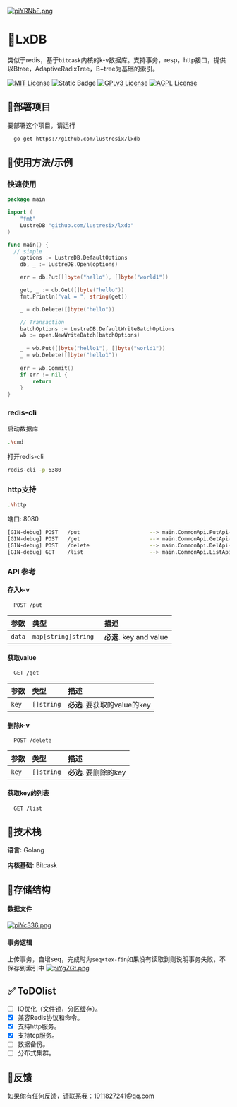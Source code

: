 
[![piYRNbF.png](https://z1.ax1x.com/2023/11/15/piYRNbF.png)](https://imgse.com/i/piYRNbF)
# 👋LxDB

类似于redis，基于`bitcask`内核的k-v数据库。支持事务，resp，http接口，提供以Btree，AdaptiveRadixTree，B+tree为基础的索引。

[![MIT License](https://img.shields.io/badge/License-MIT-green.svg)](https://choosealicense.com/licenses/mit/)                      ![Static Badge](https://img.shields.io/badge/go-100%25-blue)
[![GPLv3 License](https://img.shields.io/badge/License-GPL%20v3-yellow.svg)](https://opensource.org/licenses/)           [![AGPL License](https://img.shields.io/badge/license-AGPL-blue.svg)](http://www.gnu.org/licenses/agpl-3.0)


## 🏁部署项目

要部署这个项目，请运行

```bash
  go get https://github.com/lustresix/lxdb
```


## 🚀使用方法/示例
### 快速使用

```go
package main

import (
    "fmt"
	LustreDB "github.com/lustresix/lxdb"
)

func main() {
  // simple
	options := LustreDB.DefaultOptions
	db, _ := LustreDB.Open(options)

	err = db.Put([]byte("hello"), []byte("world1"))

	get, _ := db.Get([]byte("hello"))
	fmt.Println("val = ", string(get))

	_ = db.Delete([]byte("hello"))

    // Transaction
    batchOptions := LustreDB.DefaultWriteBatchOptions
	wb := open.NewWriteBatch(batchOptions)
	
    _ = wb.Put([]byte("hello1"), []byte("world1"))
	_ = wb.Delete([]byte("hello1"))
	
    err = wb.Commit()
	if err != nil {
		return 
	}
}

```
### redis-cli
启动数据库
```bash
.\cmd
```
打开redis-cli
```bash
redis-cli -p 6380
```
### http支持
```bash
.\http
```
端口: 8080
```bash
[GIN-debug] POST   /put                      --> main.CommonApi.PutApi-fm (3 handlers)
[GIN-debug] POST   /get                      --> main.CommonApi.GetApi-fm (3 handlers)
[GIN-debug] POST   /delete                   --> main.CommonApi.DelApi-fm (3 handlers)
[GIN-debug] GET    /list                     --> main.CommonApi.ListApi-fm (3 handlers)
```
### API 参考

#### 存入k-v

```http
  POST /put
```

| 参数 | 类型     | 描述                |
| :-------- | :------- | :------------------------- |
| `data` | `map[string]string ` | **必选**. key and value |

#### 获取value

```http
  GET /get
```

| 参数 | 类型     | 描述                       |
| :-------- | :------- | :-------------------------------- |
| `key`      | `[]string` | **必选**. 要获取的value的key |

#### 删除k-v

```http
  POST /delete
```

| 参数 | 类型     | 描述                       |
| :-------- | :------- | :-------------------------------- |
| `key`      | `[]string` | **必选**. 要删除的key |

#### 获取key的列表

```http
  GET /list
```

## 📢技术栈

**语言:** Golang

**内核基础:** Bitcask

## 🔮存储结构
#### 数据文件
[![piYc336.png](https://z1.ax1x.com/2023/11/15/piYc336.png)](https://imgse.com/i/piYc336)

#### 事务逻辑
上传事务，自增seq，完成时为`seq+tex-fin`如果没有读取到则说明事务失败，不保存到索引中
[![piYgZGt.png](https://z1.ax1x.com/2023/11/15/piYgZGt.png)](https://imgse.com/i/piYgZGt)

## ✅ ToDOlist

- [ ] IO优化（文件锁，分区缓存）。
- [x] 兼容Redis协议和命令。
- [x] 支持http服务。
- [x] 支持tcp服务。
- [ ] 数据备份。
- [ ] 分布式集群。
## 📝反馈

如果你有任何反馈，请联系我：1911827241@qq.com

